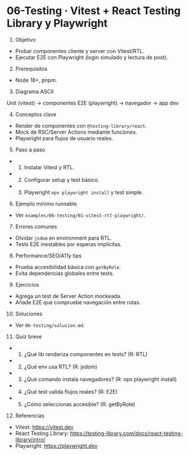 # 06-Testing · Vitest + React Testing Library y Playwright

1) Objetivo
- Probar componentes cliente y server con Vitest/RTL.
- Ejecutar E2E con Playwright (login simulado y lectura de post).

2) Prerequisitos
- Node 18+, pnpm.

3) Diagrama ASCII

Unit (vitest) -> componentes
E2E (playwright) -> navegador -> app dev

4) Conceptos clave
- Render de componentes con `@testing-library/react`.
- Mock de RSC/Server Actions mediante funciones.
- Playwright para flujos de usuario reales.

5) Paso a paso
- 1. Instalar Vitest y RTL.
- 2. Configurar setup y test básico.
- 3. Playwright `npx playwright install` y test simple.

6) Ejemplo mínimo runnable
- Ver `examples/06-testing/01-vitest-rtl-playwright/`.

7) Errores comunes
- Olvidar `jsdom` en environment para RTL.
- Tests E2E inestables por esperas implícitas.

8) Performance/SEO/A11y tips
- Prueba accesibilidad básica con `getByRole`.
- Evita dependencias globales entre tests.

9) Ejercicios
- Agrega un test de Server Action mockeada.
- Añade E2E que compruebe navegación entre rutas.

10) Soluciones
- Ver `06-testing/solucion.md`.

11) Quiz breve
- 1. ¿Qué lib renderiza componentes en tests? (R: RTL)
- 2. ¿Qué env usa RTL? (R: jsdom)
- 3. ¿Qué comando instala navegadores? (R: npx playwright install)
- 4. ¿Qué test valida flujos reales? (R: E2E)
- 5. ¿Cómo seleccionas accesible? (R: getByRole)

12) Referencias
- Vitest: https://vitest.dev
- React Testing Library: https://testing-library.com/docs/react-testing-library/intro/
- Playwright: https://playwright.dev
